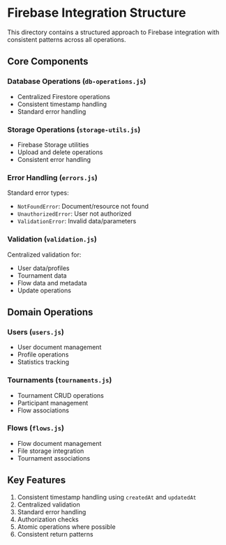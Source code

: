 # Firebase Integration Structure

This directory contains a structured approach to Firebase integration with consistent patterns across all operations.

## Core Components

### Database Operations (`db-operations.js`)
- Centralized Firestore operations
- Consistent timestamp handling
- Standard error handling

### Storage Operations (`storage-utils.js`)
- Firebase Storage utilities
- Upload and delete operations
- Consistent error handling

### Error Handling (`errors.js`)
Standard error types:
- `NotFoundError`: Document/resource not found
- `UnauthorizedError`: User not authorized
- `ValidationError`: Invalid data/parameters

### Validation (`validation.js`)
Centralized validation for:
- User data/profiles
- Tournament data
- Flow data and metadata
- Update operations

## Domain Operations

### Users (`users.js`)
- User document management
- Profile operations
- Statistics tracking

### Tournaments (`tournaments.js`)
- Tournament CRUD operations
- Participant management
- Flow associations

### Flows (`flows.js`)
- Flow document management
- File storage integration
- Tournament associations

## Key Features

1. Consistent timestamp handling using `createdAt` and `updatedAt`
2. Centralized validation
3. Standard error handling
4. Authorization checks
5. Atomic operations where possible
6. Consistent return patterns